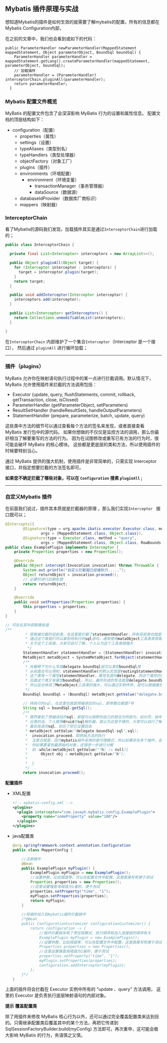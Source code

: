## Mybatis 插件原理与实战

想知道Mybatis的插件是如何生效的就需要了解mybatis的配置，所有的信息都在Mybatis Configuration内部，

在之前的文章中，我们也会看到或如下的代码：

```
public ParameterHandler newParameterHandler(MappedStatement mappedStatement, Object parameterObject, BoundSql boundSql) {
    ParameterHandler parameterHandler = mappedStatement.getLang().createParameterHandler(mappedStatement, parameterObject, boundSql);
    // 加载插件
    parameterHandler = (ParameterHandler) interceptorChain.pluginAll(parameterHandler);
    return parameterHandler;
  }
```

### Mybatis 配置文件概览

MyBatis 的配置文件包含了会深深影响 MyBatis 行为的设置和属性信息。 配置文档的顶层结构如下：

- configuration（配置）
  - properties（属性）
  - settings（设置）
  - typeAliases（类型别名）
  - typeHandlers（类型处理器）
  - objectFactory（对象工厂）
  - plugins（插件）
  - environments（环境配置）
    - environment（环境变量）
      - transactionManager（事务管理器）
      - dataSource（数据源）
  - databaseIdProvider（数据库厂商标识）
  - mappers（映射器）

### InterceptorChain

看了Mybatis的源码我们发现，加载插件其实是通过`InterceptorChain`进行加载的；

```java
public class InterceptorChain {

  private final List<Interceptor> interceptors = new ArrayList<>();

  public Object pluginAll(Object target) {
    for (Interceptor interceptor : interceptors) {
      target = interceptor.plugin(target);
    }
    return target;
  }

  public void addInterceptor(Interceptor interceptor) {
    interceptors.add(interceptor);
  }

  public List<Interceptor> getInterceptors() {
    return Collections.unmodifiableList(interceptors);
  }

}
```

在`InterceptorChain` 内部维护了一个集合`Interceptor`（Interceptor 是一个接口）， 然后通过 `pluginAll` 进行循环加载；

---

### 插件（plugins）

MyBatis 允许你在映射语句执行过程中的某一点进行拦截调用。默认情况下，MyBatis 允许使用插件来拦截的方法调用包括：

- Executor (update, query, flushStatements, commit, rollback, getTransaction, close, isClosed)
- ParameterHandler (getParameterObject, setParameters)
- ResultSetHandler (handleResultSets, handleOutputParameters)
- StatementHandler (prepare, parameterize, batch, update, query)

这些类中方法的细节可以通过查看每个方法的签名来发现，或者直接查看 MyBatis 发行包中的源代码。 如果你想做的不仅仅是监控方法的调用，那么你最好相当了解要重写的方法的行为。 因为在试图修改或重写已有方法的行为时，很可能会破坏 MyBatis 的核心模块。 这些都是更底层的类和方法，所以使用插件的时候要特别当心。

通过 MyBatis 提供的强大机制，使用插件是非常简单的，只需实现 Interceptor 接口，并指定想要拦截的方法签名即可。

**如果您不确定拦截了哪些对象，可以在 `Configuration` 搜素 `pluginAll` ;**

---

### 自定义Mybatis 插件

在前面我们说过，插件其本质就是拦截器的原理 ，那么我们实现`Interceptor ` 接口既可以；

```java
@Intercepts({
        @Signature(type = org.apache.ibatis.executor.Executor.class, method = "update",
                args = {MappedStatement.class, Object.class}),
        @Signature(type = Executor.class, method = "query",
                args = {MappedStatement.class, Object.class, RowBounds.class, ResultHandler.class})})
public class ExamplePlugin implements Interceptor {
    private Properties properties = new Properties();

    @Override
    public Object intercept(Invocation invocation) throws Throwable {
        System.out.println("自定义拦截器已经被执行.....");
        Object returnObject = invocation.proceed();
        // 必要时进行后期处理
        return returnObject;
    }

    @Override
    public void setProperties(Properties properties) {
        this.properties = properties;
    }
}

// 可在在其中获取哪些值
/**
         * 获取被拦截的目前类，在这里是拦截了statementHandler，所有目前类也就是它
         * 通过这个类我们可以拿到待执行的sql语句，通常使用mataObject工具类来获取
         * 关于这个工具类，大家可自行了解，个人认为这个工具类很强大
          */
        StatementHandler statementHandler = (StatementHandler) invocation.getTarget();
        MetaObject metaObject = SystemMetaObject.forObject(statementHandler);
        /**
         * 先解释下为什么写成delegate.boundSql就可以拿到boundSql类
         * 从前面也可以得知，statementHandler的默认实现是routingStatementHandler。
         * 这个类有一个属性statementHandler，属性名就叫delegate，而这个属性的默认实现又是preparedStatementHandler
         * 后面这个类又有属性boundSql，所以，最终形成的写法就是delegate.boundSql。
         * 所以这也体现了MetaObject工具类的强大，可以通过实例传参，就可以根据属性名获取对应属性值
         */
        BoundSql boundSql = (BoundSql) metaObject.getValue("delegate.boundSql");

        // 待执行的sql，在这里也就是预编译后的sql，即参数位都是?号
        String sql = boundSql.getSql();
        /**
         * 既然拿到了预编译后的sql，那就可以按照你自己的想法为所欲为，如分页，按年分表等等
         * 分表的话，个人推荐druid的sql解析器，我认为还是不错的，大家可以自行了解
         * 最后改造完sql，别忘了把它设置回去
         * metaObject.setValue("delegate.boundSql.sql",sql);
         *  invocation.proceed，即原始方法的执行
         *  注意点就是，因为mybatis插件采用的是代理模式，所以如果存在多个插件，会形成多个代理
         *  你如果要拿到最原始的对象，还得进一步进行分解
         *  如：while(metaObject.getValue(""h) != null){
         *      Object obj = metaObject.getValue("h");
         *       ....
         *  }
         */
        return invocation.proceed();
```

**配置插件**

- XML配置

  ```xml
  <!-- mybatis-config.xml -->
  <plugins>
    <plugin interceptor="com.javayh.mybatis.config.ExamplePlugin">
      <property name="someProperty" value="100"/>
    </plugin>
  </plugins>
  ```

- java配置类

  ```java
  @org.springframework.context.annotation.Configuration
  public class MapperConfig {
  
      //注册插件
      @Bean
      public ExamplePlugin myPlugin() {
          ExamplePlugin myPlugin = new ExamplePlugin();
          //设置参数，比如阈值等，可以在配置文件中配置，这里直接写死便于测试
          Properties properties = new Properties();
          //这里设置慢查询阈值为1毫秒，便于测试
          properties.setProperty("time", "1");
          myPlugin.setProperties(properties);
          return myPlugin;
      }
      
      //将插件加入到mybatis插件拦截链中
      /*@Bean
      public ConfigurationCustomizer configurationCustomizer() {
          return configuration -> {
              //插件拦截链采用了责任链模式，执行顺序和加入连接链的顺序有关
              ExamplePlugin myPlugin = new ExamplePlugin();
              //设置参数，比如阈值等，可以在配置文件中配置，这里直接写死便于测试
              Properties properties = new Properties();
              //这里设置慢查询阈值为1毫秒，便于测试
              properties.setProperty("time", "1");
              myPlugin.setProperties(properties);
              configuration.addInterceptor(myPlugin);
          };
      }*/
  }
  ```

上面的插件将会拦截在 Executor 实例中所有的 “update 、query” 方法调用， 这里的 Executor 是负责执行底层映射语句的内部对象。

**提示** **覆盖配置类**

除了用插件来修改 MyBatis 核心行为以外，还可以通过完全覆盖配置类来达到目的。只需继承配置类后覆盖其中的某个方法，再把它传递到 SqlSessionFactoryBuilder.build(myConfig) 方法即可。再次重申，这可能会极大影响 MyBatis 的行为，务请慎之又慎。
